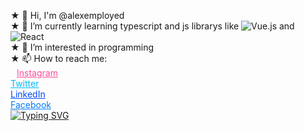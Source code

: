  ★ 👋 Hi, I'm @alexemployed<br>
 ★ 🌱 I’m currently learning typescript and js librarys like ![Vue.js](https://img.shields.io/badge/vuejs-%2335495e.svg?style=for-the-badge&logo=vuedotjs&logoColor=%234FC08D) and ![React](https://img.shields.io/badge/react-%2320232a.svg?style=for-the-badge&logo=react&logoColor=%2361DAFB)<br>
 ★ 👀 I’m interested in programming<br>
 ★ 📫 How to reach me:<br>
    <a href="https://www.instagram.com/darkedlord" style="color: #FC4B9C; margin-left: 10px;">Instagram</a><br>
    <a href="https://www.twitter.com/darkedlord" style="color: #00B9FA">Twitter</a><br>
    <a href="https://www.linkedin.com/in/darkedlord/" style="color: #0048FA">LinkedIn</a><br>
    <a href="https://www.facebook.com/darkedlordd/" style="color: #0079FA">Facebook</a><br>
[![Typing SVG](https://readme-typing-svg.herokuapp.com?font=Fira+Code&pause=1000&color=1D59F7&margin-left:20px&width=435&lines=Computer+sciene+student)](https://git.io/typing-svg)
 
<!--
**alexemployed/alexemployed** is a ✨ _special_ ✨ repository because its `README.md` (this file) appears on your GitHub profile.

Here are some ideas to get you started:

- 🔭 I’m currently working on ...
- 🌱 I’m currently learning ...
- 👯 I’m looking to collaborate on ...
- 🤔 I’m looking for help with ...
- 💬 Ask me about ...
- 📫 How to reach me: ...
- 😄 Pronouns: ...
- ⚡ Fun fact: ...
-->

 
